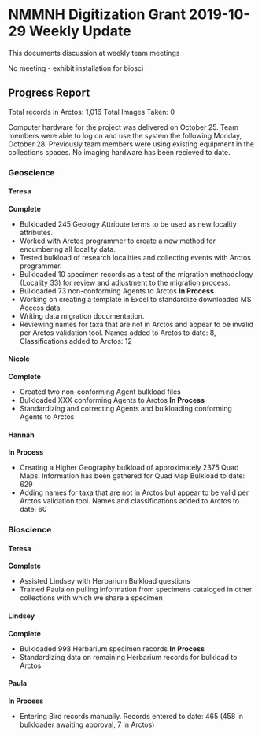 # NMMNH Digitization Grant 2019-10-29 Weekly Update

This documents discussion at weekly team meetings

No meeting - exhibit installation for biosci

## Progress Report

Total records in Arctos: 1,016
Total Images Taken: 0

Computer hardware for the project was delivered on October 25. Team members were able to log on and use the system the following Monday, October 28. Previously team members were using existing equipment in the collections spaces. No imaging hardware has been recieved to date.

### Geoscience
#### Teresa
**Complete**
 - Bulkloaded 245 Geology Attribute terms to be used as new locality attributes.
 - Worked with Arctos programmer to create a new method for encumbering all locality data.
 - Tested bulkload of research localities and collecting events with Arctos programmer.
 - Bulkloaded 10 specimen records as a test of the migration methodology (Locality 33) for review and adjustment to the migration process.
 - Bulkloaded 73 non-conforming Agents to Arctos
**In Process**
 - Working on creating a template in Excel to standardize downloaded MS Access data.
 - Writing data migration documentation.
 - Reviewing names for taxa that are not in Arctos and appear to be invalid per Arctos validation tool. Names added to Arctos to date: 8, Classifications added to Arctos: 12
 
#### Nicole
**Complete**
 - Created two non-conforming Agent bulkload files
 - Bulkloaded XXX conforming Agents to Arctos
**In Process**
 - Standardizing and correcting Agents and bulkloading conforming Agents to Arctos

#### Hannah
**In Process**
 - Creating a Higher Geography bulkload of approximately 2375 Quad Maps. Information has been gathered for Quad Map Bulkload to date: 629
 - Adding names for taxa that are not in Arctos but appear to be valid per Arctos validation tool. Names and classifications added to Arctos to date: 60
 
### Bioscience
#### Teresa
**Complete**
 - Assisted Lindsey with Herbarium Bulkload questions
 - Trained Paula on pulling information from specimens cataloged in other collections with which we share a specimen
 
#### Lindsey
**Complete**
 - Bulkloaded 998 Herbarium specimen records
**In Process**
 - Standardizing data on remaining Herbarium records for bulkload to Arctos

#### Paula
**In Process**
 - Entering Bird records manually. Records entered to date: 465 (458 in bulkloader awaiting approval, 7 in Arctos)
